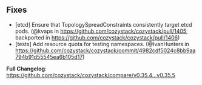 
<!--
https://github.com/cozystack/cozystack/releases/tag/v0.35.5
-->

## Fixes

* [etcd] Ensure that TopologySpreadConstraints consistently target etcd pods. (@kvaps in https://github.com/cozystack/cozystack/pull/1405, backported in https://github.com/cozystack/cozystack/pull/1406)
* [tests] Add resource quota for testing namespaces. (@IvanHunters in https://github.com/cozystack/cozystack/commit/4982cdf5024c8bb9aa794b91d55545ea6b105d17)

**Full Changelog**: https://github.com/cozystack/cozystack/compare/v0.35.4...v0.35.5
